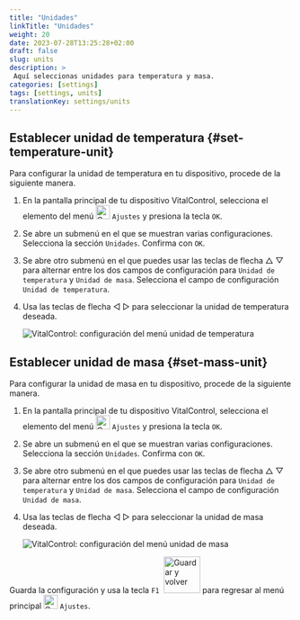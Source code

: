 ```yaml
---
title: "Unidades"
linkTitle: "Unidades"
weight: 20
date: 2023-07-28T13:25:28+02:00
draft: false
slug: units
description: >
 Aquí seleccionas unidades para temperatura y masa.
categories: [settings]
tags: [settings, units]
translationKey: settings/units
---
```

## Establecer unidad de temperatura {#set-temperature-unit}

Para configurar la unidad de temperatura en tu dispositivo, procede de la siguiente manera.

1. En la pantalla principal de tu dispositivo VitalControl, selecciona el elemento del menú <img src="/icons/gear.svg" width="25" align="bottom" alt="Configuración" /> `Ajustes` y presiona la tecla `OK`.

2. Se abre un submenú en el que se muestran varias configuraciones. Selecciona la sección `Unidades`. Confirma con `OK`.

3. Se abre otro submenú en el que puedes usar las teclas de flecha △ ▽ para alternar entre los dos campos de configuración para `Unidad de temperatura` y `Unidad de masa`. Selecciona el campo de configuración `Unidad de temperatura`.

4. Usa las teclas de flecha ◁ ▷ para seleccionar la unidad de temperatura deseada.

    ![VitalControl: configuración del menú unidad de temperatura](../images/temperature.png "Unidad de temperatura")

## Establecer unidad de masa {#set-mass-unit}

Para configurar la unidad de masa en tu dispositivo, procede de la siguiente manera.

1. En la pantalla principal de tu dispositivo VitalControl, selecciona el elemento del menú <img src="/icons/gear.svg" width="25" align="bottom" alt="Configuración" /> `Ajustes` y presiona la tecla `OK`.

2. Se abre un submenú en el que se muestran varias configuraciones. Selecciona la sección `Unidades`. Confirma con `OK`.

3. Se abre otro submenú en el que puedes usar las teclas de flecha △ ▽ para alternar entre los dos campos de configuración para `Unidad de temperatura` y `Unidad de masa`. Selecciona el campo de configuración `Unidad de masa`.

4. Usa las teclas de flecha ◁ ▷ para seleccionar la unidad de masa deseada.

    ![VitalControl: configuración del menú unidad de masa](../images/mass.png "Unidad de masa")

Guarda la configuración y usa la tecla `F1` &nbsp;<img src="/icons/footer/save_exit.svg" width="65" align="bottom" alt="Guardar y volver" /> para regresar al menú principal <img src="/icons/gear.svg" width="25" align="bottom" alt="Configuración" /> `Ajustes`.
